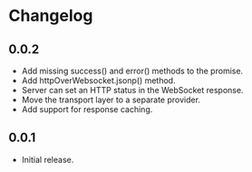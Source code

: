 Changelog
=========

0.0.2
-----

  * Add missing success() and error() methods to the promise.
  * Add httpOverWebsocket.jsonp() method.
  * Server can set an HTTP status in the WebSocket response.
  * Move the transport layer to a separate provider.
  * Add support for response caching.

0.0.1
-----

  * Initial release.
